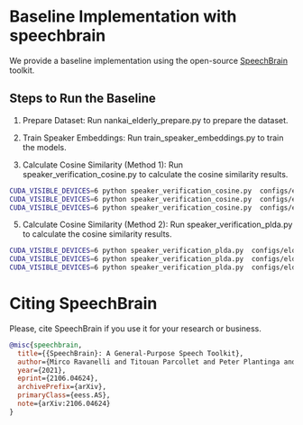 # Baseline Implementation with speechbrain

We provide a baseline implementation using the open-source [SpeechBrain](https://github.com/speechbrain/speechbrain) toolkit.

## Steps to Run the Baseline

1. Prepare Dataset: Run nankai_elderly_prepare.py to prepare the dataset.

2. Train Speaker Embeddings: Run train_speaker_embeddings.py to train the models.

3. Calculate Cosine Similarity (Method 1): Run speaker_verification_cosine.py to calculate the cosine similarity results.
```bash
CUDA_VISIBLE_DEVICES=6 python speaker_verification_cosine.py  configs/elderly_datasets_resnet.yaml 
CUDA_VISIBLE_DEVICES=6 python speaker_verification_cosine.py  configs/elderly_datasets_ecapatdnn.yaml 
CUDA_VISIBLE_DEVICES=6 python speaker_verification_cosine.py  configs/elderly_datasets_xvec.yaml 
```

5. Calculate Cosine Similarity (Method 2): Run speaker_verification_plda.py to calculate the cosine similarity results.

```bash
CUDA_VISIBLE_DEVICES=6 python speaker_verification_plda.py  configs/elderly_datasets_resnet.yaml 
CUDA_VISIBLE_DEVICES=6 python speaker_verification_plda.py  configs/elderly_datasets_ecapatdnn.yaml 
CUDA_VISIBLE_DEVICES=6 python speaker_verification_plda.py  configs/elderly_datasets_xvec.yaml
```

# **Citing SpeechBrain**
Please, cite SpeechBrain if you use it for your research or business.

```bibtex
@misc{speechbrain,
  title={{SpeechBrain}: A General-Purpose Speech Toolkit},
  author={Mirco Ravanelli and Titouan Parcollet and Peter Plantinga and Aku Rouhe and Samuele Cornell and Loren Lugosch and Cem Subakan and Nauman Dawalatabad and Abdelwahab Heba and Jianyuan Zhong and Ju-Chieh Chou and Sung-Lin Yeh and Szu-Wei Fu and Chien-Feng Liao and Elena Rastorgueva and François Grondin and William Aris and Hwidong Na and Yan Gao and Renato De Mori and Yoshua Bengio},
  year={2021},
  eprint={2106.04624},
  archivePrefix={arXiv},
  primaryClass={eess.AS},
  note={arXiv:2106.04624}
}
```

